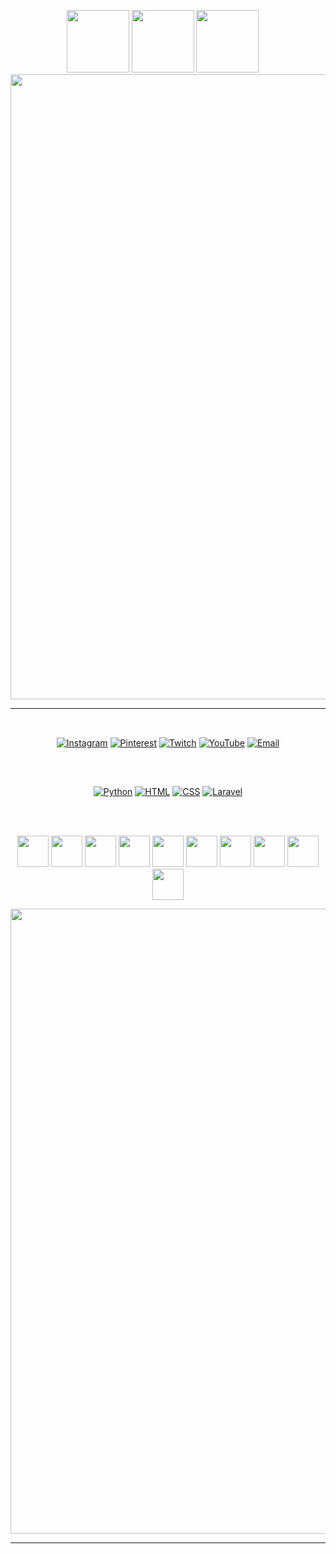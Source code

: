 <div align="center" style="color:#FFB6C1;">

<img src="https://i.imgur.com/5WZ797N.gif" height="100"> <img src ="https://see.fontimg.com/api/rf5/PKzBg/ZjQ5NDJhODg5OWM0NGYxMjg5YmViZmNlYzBkMDI0NTIub3Rm/SGksIEknbSBOSVpVS0k/hachicro-undertale-battle-font-regular.png?r=fs&h=53&w=1250&fg=FF53AF&bg=000000&tb=1&s=42)](https://www.fontspace.com/category/undertale" height="100"> <img src="https://i.imgur.com/FwHZY1s.gif" height="100"><img src="https://see.fontimg.com/api/rf5/xq08/ODkxNGYxOGY5MDc5NGQzZjg5YTdlMGI0YzY1YmQ2ODcub3Rm/QU4gQVNQSVJJTkcgTVVMVElNRURJQSBBUlRJU1Q/pixel-emulator.png?r=fs&h=21&w=1250&fg=FF53AF&bg=000000&tb=1&s=17" height="17">
<img src="https://i.imgur.com/TYbipuO.gif" width="1000">

---

<img src="https://static.wixstatic.com/media/580269_24ca200dc9bd43a99d277ab0b7887f5c~mv2.gif" width="10" height="10"> <img src="https://see.fontimg.com/api/rf5/xq08/ODkxNGYxOGY5MDc5NGQzZjg5YTdlMGI0YzY1YmQ2ODcub3Rm/Q09OTkVDVCBXSVRIIE1F/pixel-emulator.png?r=fs&h=21&w=1250&fg=FF53AF&bg=000000&tb=1&s=17)](https://www.fontspace.com/category/pixel" height="15"> <img src="https://static.wixstatic.com/media/580269_24ca200dc9bd43a99d277ab0b7887f5c~mv2.gif" width="10" height="10">

[![Instagram](https://img.shields.io/badge/Instagram-%23FE088D.svg?logo=Instagram&logoColor=white)](https://instagram.com/yeonizky) [![Pinterest](https://img.shields.io/badge/Pinterest-%23FE088D.svg?logo=Pinterest&logoColor=white)](https://pinterest.com/Yeonizky) [![Twitch](https://img.shields.io/badge/Twitch-%23FE088D.svg?logo=Twitch&logoColor=white)](https://twitch.tv/yeonizuky) [![YouTube](https://img.shields.io/badge/YouTube-%23FE088D.svg?logo=YouTube&logoColor=white)](https://youtube.com/@yeonizky) [![Email](https://img.shields.io/badge/Email-%23FE088D.svg?logo=gmail&logoColor=white)](mailto:janarafael.sanandres@gmail.com)  

##

<img src="https://static.wixstatic.com/media/580269_24ca200dc9bd43a99d277ab0b7887f5c~mv2.gif" width="10" height="10"> <img src="https://see.fontimg.com/api/rf5/xq08/ODkxNGYxOGY5MDc5NGQzZjg5YTdlMGI0YzY1YmQ2ODcub3Rm/TEFOR1VBR0VTICYgVE9PTFM/pixel-emulator.png?r=fs&h=21&w=1250&fg=FF53AF&bg=000000&tb=1&s=17" height="15" > <img src="https://static.wixstatic.com/media/580269_24ca200dc9bd43a99d277ab0b7887f5c~mv2.gif" width="10" height="10">

[![Python](https://skillicons.dev/icons?i=python)](https://www.python.org/)  [![HTML](https://skillicons.dev/icons?i=html)](https://developer.mozilla.org/en-US/docs/Web/HTML)  [![CSS](https://skillicons.dev/icons?i=css)](https://developer.mozilla.org/en-US/docs/Web/CSS)  [![Laravel](https://skillicons.dev/icons?i=laravel)](https://laravel.com/) 

##

<img src="https://static.wixstatic.com/media/580269_24ca200dc9bd43a99d277ab0b7887f5c~mv2.gif" width="10" height="10"> [<img src="https://see.fontimg.com/api/rf5/xq08/ODkxNGYxOGY5MDc5NGQzZjg5YTdlMGI0YzY1YmQ2ODcub3Rm/TVVMVElNRURJQSBUT09MUw/pixel-emulator.png?r=fs&h=21&w=1250&fg=FF53AF&bg=000000&tb=1&s=17" height="15">](https://www.fontspace.com/category/pixel) <img src="https://static.wixstatic.com/media/580269_24ca200dc9bd43a99d277ab0b7887f5c~mv2.gif" width="10" height="10">

<a href="https://www.adobe.com/products/aftereffects.html"><img src="https://upload.wikimedia.org/wikipedia/commons/c/cb/Adobe_After_Effects_CC_icon.svg" height="50"></a>
<a href="https://www.adobe.com/products/illustrator.html"><img src="https://upload.wikimedia.org/wikipedia/commons/f/fb/Adobe_Illustrator_CC_icon.svg" height="50"></a>
<a href="https://www.adobe.com/products/photoshop-lightroom.html"><img src="https://upload.wikimedia.org/wikipedia/commons/thumb/b/b6/Adobe_Photoshop_Lightroom_CC_logo.svg/768px-Adobe_Photoshop_Lightroom_CC_logo.svg.png?20200616120137" height="50"></a>
<a href="https://www.adobe.com/products/photoshop.html"><img src="https://upload.wikimedia.org/wikipedia/commons/thumb/a/af/Adobe_Photoshop_CC_icon.svg/640px-Adobe_Photoshop_CC_icon.svg.png" height="50"></a>
<a href="https://www.adobe.com/products/premiere.html"><img src="https://upload.wikimedia.org/wikipedia/commons/thumb/4/40/Adobe_Premiere_Pro_CC_icon.svg/640px-Adobe_Premiere_Pro_CC_icon.svg.png" height="50"></a>
<a href="https://www.aseprite.org/"><img src="https://upload.wikimedia.org/wikipedia/commons/thumb/6/69/Logo_Aseprite.svg/640px-Logo_Aseprite.svg.png" height="50"></a>
<a href="https://www.canva.com/"><img src="[https://upload.wikimedia.org/wikipedia/commons/0/08/Canva_icon_2021.svg](https://uxwing.com/wp-content/themes/uxwing/download/brands-and-social-media/canva-icon.png)" height="50"></a>
<a href="https://krita.org/"><img src="https://upload.wikimedia.org/wikipedia/commons/6/63/Krita_Application_Logo.svg" height="50"></a>
<a href="https://www.blender.org/"><img src="https://download.blender.org/branding/community/blender_community_badge_white.svg" height="50"></a>
<a href="https://www.sketchbook.com/"><img src="https://images.squarespace-cdn.com/content/v1/5fb0aea913eba3050d739796/1605414815712-1NCQFW8FON7JSSG9AWFE/sb_icon.c56b2ca.png" height="50"></a>


<img src="https://i.pinimg.com/736x/13/52/4a/13524ad36e12c4e443b678312f2bfe66.jpg" width="1000"> 

---

